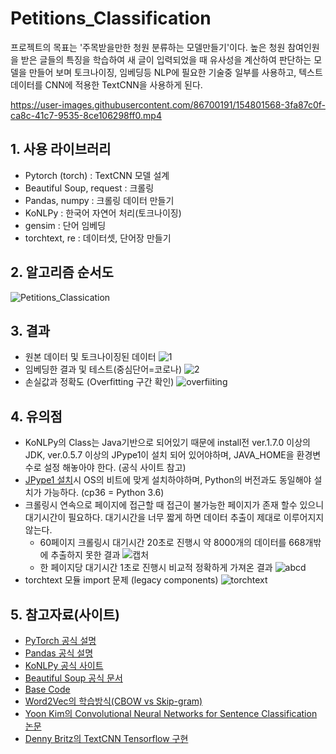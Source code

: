 # Petitions_Classification
프로젝트의 목표는 '주목받을만한 청원 분류하는 모델만들기'이다. 높은 청원 참여인원을 받은 글들의 특징을 학습하여 새 글이 입력되었을 때 유사성을 계산하여 판단하는 모델을 만들어 보며 토크나이징, 임베딩등 NLP에 필요한 기술중 일부를 사용하고, 텍스트 데이터를 CNN에 적용한 TextCNN을 사용하게 된다. 
 
https://user-images.githubusercontent.com/86700191/154801568-3fa87c0f-ca8c-41c7-9535-8ce106298ff0.mp4

## 1. 사용 라이브러리
- Pytorch (torch) : TextCNN 모델 설계
- Beautiful Soup, request : 크롤링
- Pandas, numpy : 크롤링 데이터 만들기
- KoNLPy : 한국어 자연어 처리(토크나이징)
- gensim : 단어 임베딩
- torchtext, re : 데이터셋, 단어장 만들기

## 2. 알고리즘 순서도
![Petitions_Classication](https://user-images.githubusercontent.com/86700191/154838789-748d213b-f8c9-40fc-95bd-4edc9a5fcfa3.png)

## 3. 결과
- 원본 데이터 및 토크나이징된 데이터
![1](https://user-images.githubusercontent.com/86700191/152671181-8f4b42a1-00d8-4754-b3bf-8f8265f5098f.PNG)
- 임베딩한 결과 및 테스트(중심단어=코로나)
![2](https://user-images.githubusercontent.com/86700191/152723997-e18c50e3-6c7e-4b08-9fc8-da685172835d.PNG)
- 손실값과 정확도 (Overfitting 구간 확인)
![overfiiting](https://user-images.githubusercontent.com/86700191/154800955-ad1e5b9c-287e-46e0-a7e7-4be90f1da4bc.PNG)

## 4. 유의점
- KoNLPy의 Class는 Java기반으로 되어있기 때문에 install전 ver.1.7.0 이상의 JDK, ver.0.5.7 이상의 JPype1이 설치 되어 있어야하며, JAVA_HOME을 환경변수로 설정 해놓아야 한다. (공식 사이트 참고)
- [JPype1 설치](https://www.lfd.uci.edu/~gohlke/pythonlibs/#jpype)시 OS의 비트에 맞게 설치하야하며, Python의 버전과도 동일해야 설치가 가능하다. (cp36 = Python 3.6)
- 크롤링시 연속으로 페이지에 접근할 때 접근이 불가능한 페이지가 존재 할수 있으니 대기시간이 필요하다. 대기시간을 너무 짧게 하면 데이터 추출이 제대로 이루어지지 않는다.
    - 60페이지 크롤링시 대기시간 20초로 진행시 약 8000개의 데이터를 668개밖에 추출하지 못한 결과
    ![캡처](https://user-images.githubusercontent.com/86700191/152285591-b26b7f83-58bd-4fc9-95e3-f11ff2030a32.PNG)
    - 한 페이지당 대기시간 1초로 진행시 비교적 정확하게 가져온 결과
    ![abcd](https://user-images.githubusercontent.com/86700191/152335229-cf4ac49b-a467-4f66-aac8-7e479f54dcd3.PNG)
- torchtext 모듈 import 문제 (legacy components)
![torchtext](https://user-images.githubusercontent.com/86700191/152776011-4090c9ea-c6bc-46eb-8fd2-236c7865a668.PNG)

## 5. 참고자료(사이트)
- [PyTorch 공식 설명](https://pytorch.org/docs/stable/index.html)
- [Pandas 공식 설명](https://pandas.pydata.org/docs/reference/index.html)
- [KoNLPy 공식 사이트](https://konlpy.org/ko/latest/)
- [Beautiful Soup 공식 문서](https://beautiful-soup-4.readthedocs.io/en/latest/)
- [Base Code](https://github.com/bjpublic/DeepLearningProject)
- [Word2Vec의 학습방식(CBOW vs Skip-gram)](https://wikidocs.net/22660)
- [Yoon Kim의 Convolutional Neural Networks for Sentence Classification 논문](https://arxiv.org/abs/1408.5882v2)
- [Denny Britz의 TextCNN Tensorflow 구현](https://github.com/dennybritz/cnn-text-classification-tf)
